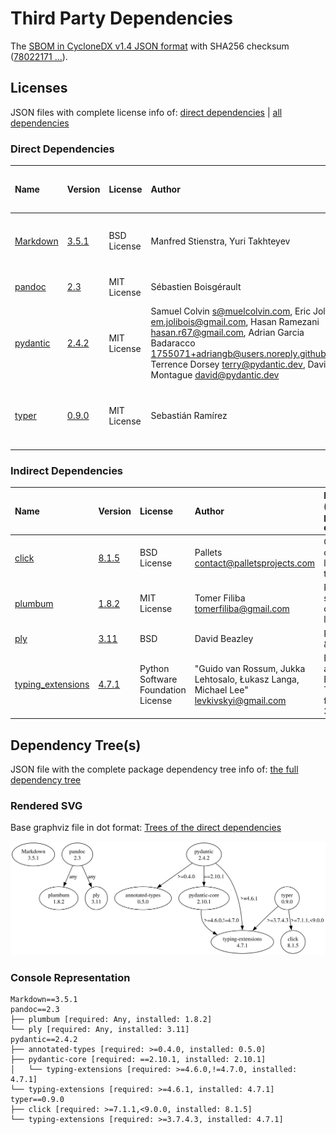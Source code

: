 # Third Party Dependencies

<!--[[[fill sbom_sha256()]]]-->
The [SBOM in CycloneDX v1.4 JSON format](https://git.sr.ht/~sthagen/gengive/blob/default/etc/sbom/cdx.json) with SHA256 checksum ([78022171 ...](https://git.sr.ht/~sthagen/gengive/blob/default/etc/sbom/cdx.json.sha256 "sha256:780221710b49a66e330a0da75d17e53d5247fc75ef3392f8de25d85c089947cf")).
<!--[[[end]]] (checksum: ddc1feb9937bcfdfaa04ffbbee527453)-->
## Licenses 

JSON files with complete license info of: [direct dependencies](direct-dependency-licenses.json) | [all dependencies](all-dependency-licenses.json)

### Direct Dependencies

<!--[[[fill direct_dependencies_table()]]]-->
| Name                                                               | Version                                           | License     | Author                                                                                                                                                                                                                                                        | Description (from packaging data)                                  |
|:-------------------------------------------------------------------|:--------------------------------------------------|:------------|:--------------------------------------------------------------------------------------------------------------------------------------------------------------------------------------------------------------------------------------------------------------|:-------------------------------------------------------------------|
| [Markdown](https://Python-Markdown.github.io/)                     | [3.5.1](https://pypi.org/project/Markdown/3.5.1/) | BSD License | Manfred Stienstra, Yuri Takhteyev                                                                                                                                                                                                                             | Python implementation of John Gruber's Markdown.                   |
| [pandoc](https://github.com/boisgera/pandoc/blob/master/README.md) | [2.3](https://pypi.org/project/pandoc/2.3/)       | MIT License | Sébastien Boisgérault                                                                                                                                                                                                                                         | Pandoc Documents for Python                                        |
| [pydantic](https://github.com/pydantic/pydantic)                   | [2.4.2](https://pypi.org/project/pydantic/2.4.2/) | MIT License | Samuel Colvin <s@muelcolvin.com>, Eric Jolibois <em.jolibois@gmail.com>, Hasan Ramezani <hasan.r67@gmail.com>, Adrian Garcia Badaracco <1755071+adriangb@users.noreply.github.com>, Terrence Dorsey <terry@pydantic.dev>, David Montague <david@pydantic.dev> | Data validation using Python type hints                            |
| [typer](https://github.com/tiangolo/typer)                         | [0.9.0](https://pypi.org/project/typer/0.9.0/)    | MIT License | Sebastián Ramírez                                                                                                                                                                                                                                             | Typer, build great CLIs. Easy to code. Based on Python type hints. |
<!--[[[end]]] (checksum: a16cf54d07c3074810b9618b80a657c4)-->

### Indirect Dependencies

<!--[[[fill indirect_dependencies_table()]]]-->
| Name                                                             | Version                                                    | License                            | Author                                                                                | Description (from packaging data)                      |
|:-----------------------------------------------------------------|:-----------------------------------------------------------|:-----------------------------------|:--------------------------------------------------------------------------------------|:-------------------------------------------------------|
| [click](https://palletsprojects.com/p/click/)                    | [8.1.5](https://pypi.org/project/click/8.1.5/)             | BSD License                        | Pallets <contact@palletsprojects.com>                                                 | Composable command line interface toolkit              |
| [plumbum](https://github.com/tomerfiliba/plumbum)                | [1.8.2](https://pypi.org/project/plumbum/1.8.2/)           | MIT License                        | Tomer Filiba <tomerfiliba@gmail.com>                                                  | Plumbum: shell combinators library                     |
| [ply](http://www.dabeaz.com/ply/)                                | [3.11](https://pypi.org/project/ply/3.11/)                 | BSD                                | David Beazley                                                                         | Python Lex & Yacc                                      |
| [typing_extensions](https://github.com/python/typing_extensions) | [4.7.1](https://pypi.org/project/typing_extensions/4.7.1/) | Python Software Foundation License | "Guido van Rossum, Jukka Lehtosalo, Łukasz Langa, Michael Lee" <levkivskyi@gmail.com> | Backported and Experimental Type Hints for Python 3.7+ |
<!--[[[end]]] (checksum: 13e65160a1fbeb8cb4a0f1d885f5eb2a)-->

## Dependency Tree(s)

JSON file with the complete package dependency tree info of: [the full dependency tree](package-dependency-tree.json)

### Rendered SVG

Base graphviz file in dot format: [Trees of the direct dependencies](package-dependency-tree.dot.txt)

<img src="./package-dependency-tree.svg" alt="Trees of the direct dependencies" title="Trees of the direct dependencies"/>

### Console Representation

<!--[[[fill dependency_tree_console_text()]]]-->
````console
Markdown==3.5.1
pandoc==2.3
├── plumbum [required: Any, installed: 1.8.2]
└── ply [required: Any, installed: 3.11]
pydantic==2.4.2
├── annotated-types [required: >=0.4.0, installed: 0.5.0]
├── pydantic-core [required: ==2.10.1, installed: 2.10.1]
│   └── typing-extensions [required: >=4.6.0,!=4.7.0, installed: 4.7.1]
└── typing-extensions [required: >=4.6.1, installed: 4.7.1]
typer==0.9.0
├── click [required: >=7.1.1,<9.0.0, installed: 8.1.5]
└── typing-extensions [required: >=3.7.4.3, installed: 4.7.1]
````
<!--[[[end]]] (checksum: c502378e63acb1420ff80823d344ac63)-->
